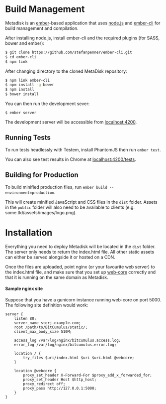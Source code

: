 Build Management
================
Metadisk is an [ember](http://emberjs.com/)-based application that uses [node.js](http://nodejs.org/) and [ember-cli](https://github.com/stefanpenner/ember-cli) for build management and compilation.

After installing node.js, install ember-cli and the required plugins (for SASS, bower and ember):

``` bash
$ git clone https://github.com/stefanpenner/ember-cli.git
$ cd ember-cli
$ npm link
```

After changing directory to the cloned MetaDisk repository:

```bash
$ npm link ember-cli
$ npm install -g bower
$ npm install
$ bower install
```

You can then run the development sever:

```
$ ember server
```

The development server will be accessible from [localhost:4200](http://localhost:4200).

## Running Tests

To run tests headlessly with Testem, install PhantomJS then run `ember test`.

You can also see test results in Chrome at [localhost:4200/tests](http://localhost:4200/tests).

## Building for Production

To build minified production files, run `ember build --environment=production`.

This will create minified JavaScript and CSS files in the `dist` folder. Assets in the `public` folder will also need to be available to clients (e.g. some.tld/assets/images/logo.png).


Installation
============

Everything you need to deploy Metadisk will be located in the `dist` folder. The server only needs to return the index.html file. All other static assets can either be served alongside it or hosted on a CDN.

Once the files are uploaded, point nginx (or your favourite web server) to the index.html file, and make sure that you set up [web-core](https://github.com/Storj/web-core) correctly and that it is running on the same domain as Metadisk.


#### Sample nginx site

Suppose that you have a gunicorn instance running web-core on port 5000.
The following site definition would work:

```
server {
    listen 80;
    server_name storj.example.com;
    root /path/to/BitCumulus/static/;
    client_max_body_size 510M;

    access_log /var/log/nginx/bitcumulus.access.log;
    error_log /var/log/nginx/bitcumulus.error.log;

    location / {
        try_files $uri/index.html $uri $uri.html @webcore;
    }

    location @webcore {
        proxy_set_header X-Forward-For $proxy_add_x_forwarded_for;
        proxy_set_header Host $http_host;
        proxy_redirect off;
        proxy_pass http://127.0.0.1:5000;
    }
}
```
